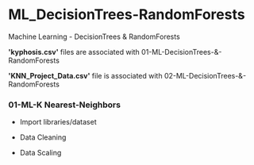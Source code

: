 # ML_DecisionTrees-RandomForests
Machine Learning - DecisionTrees &amp; RandomForests


**'kyphosis.csv'**
files are associated with 01-ML-DecisionTrees-&-RandomForests


**'KNN_Project_Data.csv'**
file is associated with 02-ML-DecisionTrees-&-RandomForests





### 01-ML-K Nearest-Neighbors
- Import libraries/dataset 

- Data Cleaning

- Data Scaling
